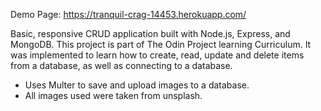 Demo Page: https://tranquil-crag-14453.herokuapp.com/

Basic, responsive CRUD application built with Node.js, Express, and MongoDB. This project 
is part of The Odin Project learning Curriculum. It was implemented to learn how to create, read, update and delete items from a database, as well as connecting to a database. 

- Uses Multer to save and upload images to a database.
- All images used were taken from unsplash.